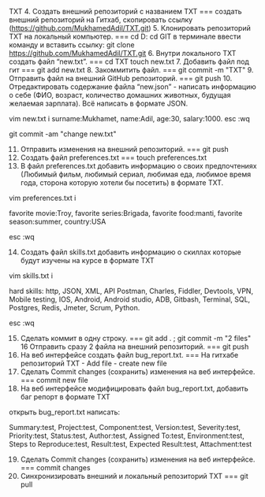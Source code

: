    TXT
 4. Создать внешний репозиторий c названием TXT    ===     создать внешний репозиторий на Гитхаб, скопировать ссылку (https://github.com/MukhamedAdil/TXT.git)
 5. Клонировать репозиторий TXT на локальный компьютер.   ===   cd D:      cd GIT     в терминале ввести команду и вставить ссылку: git clone https://github.com/MukhamedAdil/TXT.git
 6. Внутри локального TXT создать файл “new.txt”.   === cd TXT     touch new.txt
 7. Добавить файл под гит    ===     git add new.txt
 8. Закоммитить файл.   ===    git commit -m "TXT"
 9. Отправить файл на внешний GitHub репозиторий.    ===   git push
 10. Отредактировать содержание файла “new.json” - написать информацию о себе (ФИО, возраст, количество домашних животных, будущая желаемая зарплата). Всё написать в формате JSON.   
   

vim new.txt
    i 
surname:Mukhamet,
name:Adil,
age:30,
salary:1000.
esc :wq

git commit -am "change new.txt"


 11. Отправить изменения на внешний репозиторий.   ===    git push
 12. Создать файл preferences.txt    ===    touch preferences.txt
 13. В файл preferences.txt добавить информацию о своих предпочтениях (Любимый фильм, любимый сериал, любимая еда, любимое время года, сторона которую хотели бы посетить) в формате TXT.

vim preferences.txt     i  

favorite movie:Troy,
favorite series:Brigada,
favorite food:manti,
favorite season:summer,
country:USA

esc :wq


 14. Создать файл skills.txt добавить информацию о скиллах которые будут изучены на курсе в формате TXT

vim skills.txt    i

hard skills:
http,
JSON,
XML,
API Postman,
Charles,
Fiddler,
Devtools,
VPN,
Mobile testing,
IOS,
Android,
Android studio,
ADB,
Gitbash,
Terminal,
SQL,
Postgres,
Redis,
Jmeter,
Scrum,
Python.

esc :wq



 15. Сделать коммит в одну строку.   ===   git add . ; git commit -m "2 files"
 16 Отправить сразу 2 файла на внешний репозиторий.    ===    git push
 16. На веб интерфейсе создать файл bug_report.txt.    ===    На гитхабе репозиторий TXT - Add file - create new file
 17. Сделать Commit changes (сохранить) изменения на веб интерфейсе.   ===    commit new file
 18. На веб интерфейсе модифицировать файл bug_report.txt, добавить баг репорт в формате TXT

открыть bug_report.txt
написать:

Summary:test,
Project:test,
Component:test,
Version:test,
Severity:test,
Priority:test,
Status:test,
Author:test,
Assigned To:test,
Environment:test,
Steps to Reproduce:test,
Result:test,
Expected Result:test,
Attachment:test


 19. Сделать Commit changes (сохранить) изменения на веб интерфейсе.   ===    commit changes
 20. Синхронизировать внешний и локальный репозиторий TXT   ===   git pull